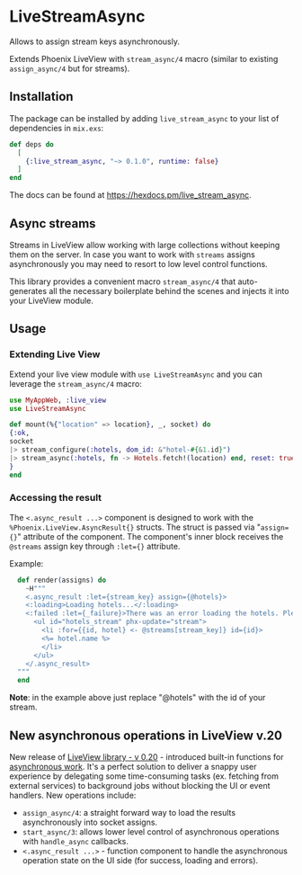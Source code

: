 # LiveStreamAsync

Allows to assign stream keys asynchronously.

Extends Phoenix LiveView with `stream_async/4` macro (similar to existing `assign_async/4` but for streams).

## Installation

The package can be installed by adding `live_stream_async` to your list of dependencies in `mix.exs`:

```elixir
def deps do
  [
    {:live_stream_async, "~> 0.1.0", runtime: false}
  ]
end
```

The docs can be found at <https://hexdocs.pm/live_stream_async>.

## Async streams

Streams in LiveView allow working with large collections without keeping them on the server. In case you want to work with `streams` assigns asynchronously you may need to resort to low level control functions.

This library provides a convenient macro `stream_async/4` that auto-generates all the necessary boilerplate behind the scenes and injects it into your LiveView module.

## Usage

### Extending Live View

Extend your live view module with `use LiveStreamAsync` and you can leverage the `stream_async/4` macro:

```elixir
use MyAppWeb, :live_view
use LiveStreamAsync

def mount(%{"location" => location}, _, socket) do
{:ok,
socket
|> stream_configure(:hotels, dom_id: &"hotel-#{&1.id}")
|> stream_async(:hotels, fn -> Hotels.fetch!(location) end, reset: true)
}
end
```

### Accessing the result

The `<.async_result ...>` component is designed to work with the `%Phoenix.LiveView.AsyncResult{}` structs. The struct is passed via "`assign={}`" attribute of the component. The component's inner block receives the `@streams` assign key through `:let={}` attribute.

Example:

```elixir
  def render(assigns) do
    ~H"""
    <.async_result :let={stream_key} assign={@hotels}>
    <:loading>Loading hotels...</:loading>
    <:failed :let={_failure}>There was an error loading the hotels. Please try again later.</:failed>
      <ul id="hotels_stream" phx-update="stream">
        <li :for={{id, hotel} <- @streams[stream_key]} id={id}>
        <%= hotel.name %>
        </li>
      </ul>
    </.async_result>
  """
  end
```

**Note**: in the example above just replace "@hotels" with the id of your stream.

## New asynchronous operations in LiveView v.20

New release of [LiveView library - v 0.20](https://hexdocs.pm/phoenix_live_view/Phoenix.LiveView.html) - introduced built-in functions for [asynchronous work](https://hexdocs.pm/phoenix_live_view/0.20.14/Phoenix.LiveView.html#module-async-operations). It's a perfect solution to deliver a snappy user experience by delegating some time-consuming tasks (ex. fetching from external services) to background jobs without blocking the UI or event handlers. New operations include:

- `assign_async/4`: a straight forward way to load the results asynchronously into socket assigns.
- `start_async/3`: allows lower level control of asynchronous operations with `handle_async` callbacks.
- `<.async_result ...>` - function component to handle the asynchronous operation state on the UI side (for success, loading and errors).
